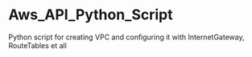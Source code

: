 # Aws_API_Python_Script
Python script for creating VPC and configuring it with InternetGateway, RouteTables et all
